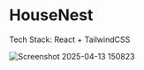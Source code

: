 # HouseNest
<p>Tech Stack: React + TailwindCSS </p>

![Screenshot 2025-04-13 150823](https://github.com/user-attachments/assets/c6f4de5a-fdf0-410c-af09-f038a2a984dc)
